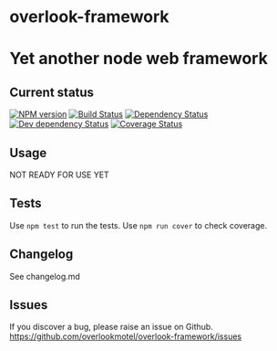 # overlook-framework

# Yet another node web framework

## Current status

[![NPM version](https://img.shields.io/npm/v/overlook-framework.svg)](https://www.npmjs.com/package/overlook-framework)
[![Build Status](https://img.shields.io/travis/overlookmotel/overlook-framework/master.svg)](http://travis-ci.org/overlookmotel/overlook-framework)
[![Dependency Status](https://img.shields.io/david/overlookmotel/overlook-framework.svg)](https://david-dm.org/overlookmotel/overlook-framework)
[![Dev dependency Status](https://img.shields.io/david/dev/overlookmotel/overlook-framework.svg)](https://david-dm.org/overlookmotel/overlook-framework)
[![Coverage Status](https://img.shields.io/coveralls/overlookmotel/overlook-framework/master.svg)](https://coveralls.io/r/overlookmotel/overlook-framework)

## Usage

NOT READY FOR USE YET

## Tests

Use `npm test` to run the tests. Use `npm run cover` to check coverage.

## Changelog

See changelog.md

## Issues

If you discover a bug, please raise an issue on Github. https://github.com/overlookmotel/overlook-framework/issues
